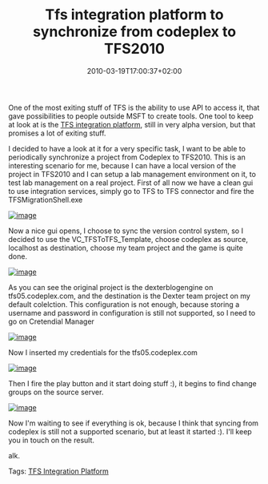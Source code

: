 ﻿---
title: "Tfs integration platform to synchronize from codeplex to TFS2010"
description: ""
date: 2010-03-19T17:00:37+02:00
draft: false
tags: [Team Foundation Server]
categories: [Team Foundation Server]
---
One of the most exiting stuff of TFS is the ability to use API to access it, that gave possibilities to people outside MSFT to create tools. One tool to keep at look at is the [TFS integration platform](http://tfsintegration.codeplex.com/), still in very alpha version, but that promises a lot of exiting stuff.

I decided to have a look at it for a very specific task, I want to be able to periodically synchronize a project from Codeplex to TFS2010. This is an interesting scenario for me, because I can have a local version of the project in TFS2010 and I can setup a lab management environment on it, to test lab management on a real project. First of all now we have a clean gui to use integration services, simply go to TFS to TFS connector and fire the TFSMigrationShell.exe

[![image](https://www.codewrecks.com/blog/wp-content/uploads/2010/03/image_thumb11.png "image")](https://www.codewrecks.com/blog/wp-content/uploads/2010/03/image11.png)

Now a nice gui opens, I choose to sync the version control system, so I decided to use the VC\_TFSToTFS\_Template, choose codeplex as source, localhost as destination, choose my team project and the game is quite done.

[![image](https://www.codewrecks.com/blog/wp-content/uploads/2010/03/image_thumb12.png "image")](https://www.codewrecks.com/blog/wp-content/uploads/2010/03/image12.png)

As you can see the original project is the dexterblogengine on tfs05.codeplex.com, and the destination is the Dexter team project on my default colelction. This configuration is not enough, because storing a username and password in configuration is still not supported, so I need to go on Cretendial Manager

[![image](https://www.codewrecks.com/blog/wp-content/uploads/2010/03/image_thumb13.png "image")](https://www.codewrecks.com/blog/wp-content/uploads/2010/03/image13.png)

Now I inserted my credentials for the tfs05.codeplex.com

[![image](https://www.codewrecks.com/blog/wp-content/uploads/2010/03/image_thumb14.png "image")](https://www.codewrecks.com/blog/wp-content/uploads/2010/03/image14.png)

Then I fire the play button and it start doing stuff :), it begins to find change groups on the source server.

[![image](https://www.codewrecks.com/blog/wp-content/uploads/2010/03/image_thumb15.png "image")](https://www.codewrecks.com/blog/wp-content/uploads/2010/03/image15.png)

Now I'm waiting to see if everything is ok, because I think that syncing from codeplex is still not a supported scenario, but at least it started :). I'll keep you in touch on the result.

alk.

Tags: [TFS Integration Platform](http://technorati.com/tag/TFS%20Integration%20Platform)
